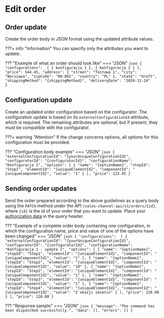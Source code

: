 # Edit order
## Order update
Create the order body in JSON format using the updated attribute values.

???+ info "Information"
    You can specify only the attributes you want to update.

??? "Example of what an order should look like"
    === "JSON"
    ```json
    {
      "configurations": 
          [
              { konfiguracja 1 },
              { konfiguracja 2 }
          ],
      "price": 544.45,
      "address": {
        "street": "Testowa 1",
        "city": "Warszawa",
        "zipCode": "00-001",
        "country": "PL"
      },
      "state": "draft",
      "shippingMethod": "{shippingMethod}",
      "deliveryDate": "2020-12-24"       
    }
    ```

## Configuration update

Create an updated order configuration based on the configurator. The configuration update is based on its `externalConfigurationId` attribute, which is required. The remaining attributes are optional, but if present, they must be compatible with the configurator.
 
???+ warning "Attention"
    If the change concerns options, all options for this configuration must be provided.

??? "Configuration body example"
    === "JSON"
    ```json
        {
          "externalConfigurationId": "{yourUniqueConfigurationId}",
          "configuratorId": "{configuratorId}",
          "configurationName": "Konfiguracja 1",
          "options":
          [
            {
              "name": "{optionName}",
              "stepId": "Step1",
              "elementId": "{uniqueElementId}",
              "componentId": "{uniqueComponentId}",
              "value": "1"
            }
          ],
          "price": 123.45
        }
    ```

## Sending order updates

Send the order prepared according to the above guidelines as a query body using the `PATCH` method under the API `/sales-channel-api/v1/orders/{id}`, where `{id}` is the id of your order that you want to update. Place your [authorization data](../../authorization) in the query header.

??? "Example of a complete order body containing one configuration, in which the configuration name, price and value of one of the options have been changed"
    === "JSON"
    ```json
    {
      "configurations": 
          [
            {
              "externalConfigurationId": "{yourUniqueConfigurationId}",
              "configuratorId": "{configuratorId}",
              "configurationName": "Konfiguracja 1 - update 1",
              "options":
              [
                {
                  "name": "{optionName}",
                  "stepId": "Step1",
                  "elementId": "{uniqueElementId}",
                  "componentId": "{uniqueComponentId}",
                  "value": "1"
                },
                {
                  "name": "{optionName}",
                  "stepId": "Step2",
                  "elementId": "{uniqueElementId}",
                  "componentId": "{uniqueComponentId}",
                  "value": "10"
                },
                {
                  "name": "{optionName}",
                  "stepId": "Step2",
                  "elementId": "{uniqueElementId}",
                  "componentId": "{uniqueComponentId}",
                  "value": "1"
                },
                {
                  "name": "{optionName}",
                  "stepId": "Step3",
                  "elementId": "{uniqueElementId}",
                  "componentId": "{uniqueComponentId}",
                  "value": "1"
                },
                {
                  "name": "{optionName}",
                  "stepId": "Step4",
                  "elementId": "{uniqueElementId}",
                  "componentId": "{uniqueComponentId}",
                  "value": "Z okazji imienin"
                }
              ],
              "price": 128.00
            }
          ],
      "price": 128.00
    }
    ```

??? "Response sample"
    === "JSON"
    ``` json
    {
        "message": "The command has been dispatched successfully.",
        "data": [],
        "errors": []
    }
    ```
